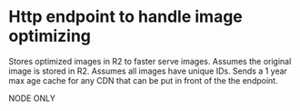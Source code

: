 # Http endpoint to handle image optimizing

Stores optimized images in R2 to faster serve images.
Assumes the original image is stored in R2.
Assumes all images have unique IDs.
Sends a 1 year max age cache for any CDN that can be put in front of the the endpoint.

NODE ONLY
